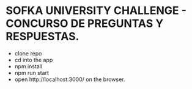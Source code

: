 # SOFKA UNIVERSITY CHALLENGE - CONCURSO DE PREGUNTAS Y RESPUESTAS.

- clone repo
- cd into the app
- npm install
- npm run start
- open http://localhost:3000/ on the browser.
